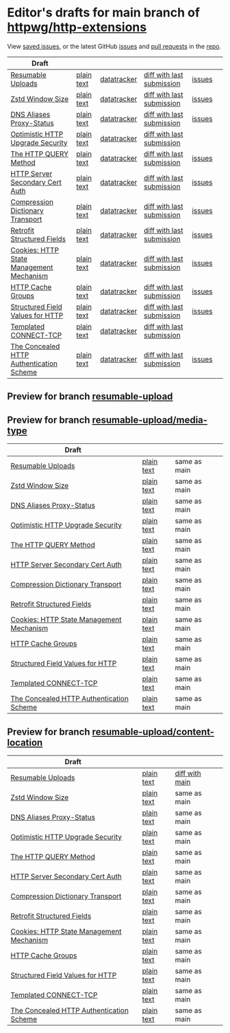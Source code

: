 # Editor's drafts for main branch of [httpwg/http-extensions](https://github.com/httpwg/http-extensions)

View [saved issues](issues.html), or the latest GitHub [issues](https://github.com/httpwg/http-extensions/issues) and [pull requests](https://github.com/httpwg/http-extensions/pulls) in the [repo](https://github.com/httpwg/http-extensions).

| Draft |     |     |     |     |     |
| ----- | --- | --- | --- | --- | --- |
| [Resumable Uploads](./draft-ietf-httpbis-resumable-upload.html "Resumable Uploads for HTTP (HTML)") | [plain text](./draft-ietf-httpbis-resumable-upload.txt "Resumable Uploads for HTTP (Text)") | [datatracker](https://datatracker.ietf.org/doc/draft-ietf-httpbis-resumable-upload "Datatracker for draft-ietf-httpbis-resumable-upload") | [diff with last submission](https://author-tools.ietf.org/api/iddiff?doc_1=draft-ietf-httpbis-resumable-upload&url_2=https://httpwg.github.io/http-extensions/draft-ietf-httpbis-resumable-upload.txt) | [issues](https://github.com/httpwg/http-extensions/labels/resumable-upload) |
| [Zstd Window Size](./draft-ietf-httpbis-zstd-window-size.html "Window Sizing for Zstandard Content Encoding (HTML)") | [plain text](./draft-ietf-httpbis-zstd-window-size.txt "Window Sizing for Zstandard Content Encoding (Text)") | [datatracker](https://datatracker.ietf.org/doc/draft-ietf-httpbis-zstd-window-size "Datatracker for draft-ietf-httpbis-zstd-window-size") | [diff with last submission](https://author-tools.ietf.org/api/iddiff?doc_1=draft-ietf-httpbis-zstd-window-size&url_2=https://httpwg.github.io/http-extensions/draft-ietf-httpbis-zstd-window-size.txt) | [issues](https://github.com/httpwg/http-extensions/labels/zstd-window-size) |
| [DNS Aliases Proxy-Status](./draft-ietf-httpbis-alias-proxy-status.html "HTTP Proxy-Status Parameter for Next-Hop Aliases (HTML)") | [plain text](./draft-ietf-httpbis-alias-proxy-status.txt "HTTP Proxy-Status Parameter for Next-Hop Aliases (Text)") | [datatracker](https://datatracker.ietf.org/doc/draft-ietf-httpbis-alias-proxy-status "Datatracker for draft-ietf-httpbis-alias-proxy-status") | [diff with last submission](https://author-tools.ietf.org/api/iddiff?doc_1=draft-ietf-httpbis-alias-proxy-status&url_2=https://httpwg.github.io/http-extensions/draft-ietf-httpbis-alias-proxy-status.txt) | [issues](https://github.com/httpwg/http-extensions/labels/alias-proxy-status) |
| [Optimistic HTTP Upgrade Security](./draft-ietf-httpbis-optimistic-upgrade.html "Security Considerations for Optimistic Use of HTTP Upgrade (HTML)") | [plain text](./draft-ietf-httpbis-optimistic-upgrade.txt "Security Considerations for Optimistic Use of HTTP Upgrade (Text)") | [datatracker](https://datatracker.ietf.org/doc/draft-ietf-httpbis-optimistic-upgrade "Datatracker for draft-ietf-httpbis-optimistic-upgrade") | [diff with last submission](https://author-tools.ietf.org/api/iddiff?doc_1=draft-ietf-httpbis-optimistic-upgrade&url_2=https://httpwg.github.io/http-extensions/draft-ietf-httpbis-optimistic-upgrade.txt) |  |
| [The HTTP QUERY Method](./draft-ietf-httpbis-safe-method-w-body.html "The HTTP QUERY Method (HTML)") | [plain text](./draft-ietf-httpbis-safe-method-w-body.txt "The HTTP QUERY Method (Text)") | [datatracker](https://datatracker.ietf.org/doc/draft-ietf-httpbis-safe-method-w-body "Datatracker for draft-ietf-httpbis-safe-method-w-body") | [diff with last submission](https://author-tools.ietf.org/api/iddiff?doc_1=draft-ietf-httpbis-safe-method-w-body&url_2=https://httpwg.github.io/http-extensions/draft-ietf-httpbis-safe-method-w-body.txt) | [issues](https://github.com/httpwg/http-extensions/labels/safe-method-w-body) |
| [HTTP Server Secondary Cert Auth](./draft-ietf-httpbis-secondary-server-certs.html "Secondary Certificate Authentication of HTTP Servers (HTML)") | [plain text](./draft-ietf-httpbis-secondary-server-certs.txt "Secondary Certificate Authentication of HTTP Servers (Text)") | [datatracker](https://datatracker.ietf.org/doc/draft-ietf-httpbis-secondary-server-certs "Datatracker for draft-ietf-httpbis-secondary-server-certs") | [diff with last submission](https://author-tools.ietf.org/api/iddiff?doc_1=draft-ietf-httpbis-secondary-server-certs&url_2=https://httpwg.github.io/http-extensions/draft-ietf-httpbis-secondary-server-certs.txt) | [issues](https://github.com/httpwg/http-extensions/labels/secondary-server-certs) |
| [Compression Dictionary Transport](./draft-ietf-httpbis-compression-dictionary.html "Compression Dictionary Transport (HTML)") | [plain text](./draft-ietf-httpbis-compression-dictionary.txt "Compression Dictionary Transport (Text)") | [datatracker](https://datatracker.ietf.org/doc/draft-ietf-httpbis-compression-dictionary "Datatracker for draft-ietf-httpbis-compression-dictionary") | [diff with last submission](https://author-tools.ietf.org/api/iddiff?doc_1=draft-ietf-httpbis-compression-dictionary&url_2=https://httpwg.github.io/http-extensions/draft-ietf-httpbis-compression-dictionary.txt) | [issues](https://github.com/httpwg/http-extensions/labels/compression-dictionary) |
| [Retrofit Structured Fields](./draft-ietf-httpbis-retrofit.html "Retrofit Structured Fields for HTTP (HTML)") | [plain text](./draft-ietf-httpbis-retrofit.txt "Retrofit Structured Fields for HTTP (Text)") | [datatracker](https://datatracker.ietf.org/doc/draft-ietf-httpbis-retrofit "Datatracker for draft-ietf-httpbis-retrofit") | [diff with last submission](https://author-tools.ietf.org/api/iddiff?doc_1=draft-ietf-httpbis-retrofit&url_2=https://httpwg.github.io/http-extensions/draft-ietf-httpbis-retrofit.txt) | [issues](https://github.com/httpwg/http-extensions/labels/retrofit) |
| [Cookies: HTTP State Management Mechanism](./draft-ietf-httpbis-rfc6265bis.html "Cookies: HTTP State Management Mechanism (HTML)") | [plain text](./draft-ietf-httpbis-rfc6265bis.txt "Cookies: HTTP State Management Mechanism (Text)") | [datatracker](https://datatracker.ietf.org/doc/draft-ietf-httpbis-rfc6265bis "Datatracker for draft-ietf-httpbis-rfc6265bis") | [diff with last submission](https://author-tools.ietf.org/api/iddiff?doc_1=draft-ietf-httpbis-rfc6265bis&url_2=https://httpwg.github.io/http-extensions/draft-ietf-httpbis-rfc6265bis.txt) | [issues](https://github.com/httpwg/http-extensions/labels/6265bis) |
| [HTTP Cache Groups](./draft-ietf-httpbis-cache-groups.html "HTTP Cache Groups (HTML)") | [plain text](./draft-ietf-httpbis-cache-groups.txt "HTTP Cache Groups (Text)") | [datatracker](https://datatracker.ietf.org/doc/draft-ietf-httpbis-cache-groups "Datatracker for draft-ietf-httpbis-cache-groups") | [diff with last submission](https://author-tools.ietf.org/api/iddiff?doc_1=draft-ietf-httpbis-cache-groups&url_2=https://httpwg.github.io/http-extensions/draft-ietf-httpbis-cache-groups.txt) | [issues](https://github.com/httpwg/http-extensions/labels/cache-groups) |
| [Structured Field Values for HTTP](./draft-ietf-httpbis-sfbis.html "Structured Field Values for HTTP (HTML)") | [plain text](./draft-ietf-httpbis-sfbis.txt "Structured Field Values for HTTP (Text)") | [datatracker](https://datatracker.ietf.org/doc/draft-ietf-httpbis-sfbis "Datatracker for draft-ietf-httpbis-sfbis") | [diff with last submission](https://author-tools.ietf.org/api/iddiff?doc_1=draft-ietf-httpbis-sfbis&url_2=https://httpwg.github.io/http-extensions/draft-ietf-httpbis-sfbis.txt) | [issues](https://github.com/httpwg/http-extensions/labels/header-structure) |
| [Templated CONNECT-TCP](./draft-ietf-httpbis-connect-tcp.html "Template-Driven HTTP CONNECT Proxying for TCP (HTML)") | [plain text](./draft-ietf-httpbis-connect-tcp.txt "Template-Driven HTTP CONNECT Proxying for TCP (Text)") | [datatracker](https://datatracker.ietf.org/doc/draft-ietf-httpbis-connect-tcp "Datatracker for draft-ietf-httpbis-connect-tcp") | [diff with last submission](https://author-tools.ietf.org/api/iddiff?doc_1=draft-ietf-httpbis-connect-tcp&url_2=https://httpwg.github.io/http-extensions/draft-ietf-httpbis-connect-tcp.txt) |  |
| [The Concealed HTTP Authentication Scheme](./draft-ietf-httpbis-unprompted-auth.html "The Concealed HTTP Authentication Scheme (HTML)") | [plain text](./draft-ietf-httpbis-unprompted-auth.txt "The Concealed HTTP Authentication Scheme (Text)") | [datatracker](https://datatracker.ietf.org/doc/draft-ietf-httpbis-unprompted-auth "Datatracker for draft-ietf-httpbis-unprompted-auth") | [diff with last submission](https://author-tools.ietf.org/api/iddiff?doc_1=draft-ietf-httpbis-unprompted-auth&url_2=https://httpwg.github.io/http-extensions/draft-ietf-httpbis-unprompted-auth.txt) | [issues](https://github.com/httpwg/http-extensions/labels/unprompted-auth) |

## Preview for branch [resumable-upload](resumable-upload)

## Preview for branch [resumable-upload/media-type](resumable-upload/media-type)

| Draft |     |     |     |
| ----- | --- | --- | --- |
| [Resumable Uploads](resumable-upload/media-type/draft-ietf-httpbis-resumable-upload.html "Resumable Uploads for HTTP (HTML)") | [plain text](resumable-upload/media-type/draft-ietf-httpbis-resumable-upload.txt "Resumable Uploads for HTTP (Text)") | same as main |
| [Zstd Window Size](resumable-upload/media-type/draft-ietf-httpbis-zstd-window-size.html "Window Sizing for Zstandard Content Encoding (HTML)") | [plain text](resumable-upload/media-type/draft-ietf-httpbis-zstd-window-size.txt "Window Sizing for Zstandard Content Encoding (Text)") | same as main |
| [DNS Aliases Proxy-Status](resumable-upload/media-type/draft-ietf-httpbis-alias-proxy-status.html "HTTP Proxy-Status Parameter for Next-Hop Aliases (HTML)") | [plain text](resumable-upload/media-type/draft-ietf-httpbis-alias-proxy-status.txt "HTTP Proxy-Status Parameter for Next-Hop Aliases (Text)") | same as main |
| [Optimistic HTTP Upgrade Security](resumable-upload/media-type/draft-ietf-httpbis-optimistic-upgrade.html "Security Considerations for Optimistic Use of HTTP Upgrade (HTML)") | [plain text](resumable-upload/media-type/draft-ietf-httpbis-optimistic-upgrade.txt "Security Considerations for Optimistic Use of HTTP Upgrade (Text)") | same as main |
| [The HTTP QUERY Method](resumable-upload/media-type/draft-ietf-httpbis-safe-method-w-body.html "The HTTP QUERY Method (HTML)") | [plain text](resumable-upload/media-type/draft-ietf-httpbis-safe-method-w-body.txt "The HTTP QUERY Method (Text)") | same as main |
| [HTTP Server Secondary Cert Auth](resumable-upload/media-type/draft-ietf-httpbis-secondary-server-certs.html "Secondary Certificate Authentication of HTTP Servers (HTML)") | [plain text](resumable-upload/media-type/draft-ietf-httpbis-secondary-server-certs.txt "Secondary Certificate Authentication of HTTP Servers (Text)") | same as main |
| [Compression Dictionary Transport](resumable-upload/media-type/draft-ietf-httpbis-compression-dictionary.html "Compression Dictionary Transport (HTML)") | [plain text](resumable-upload/media-type/draft-ietf-httpbis-compression-dictionary.txt "Compression Dictionary Transport (Text)") | same as main |
| [Retrofit Structured Fields](resumable-upload/media-type/draft-ietf-httpbis-retrofit.html "Retrofit Structured Fields for HTTP (HTML)") | [plain text](resumable-upload/media-type/draft-ietf-httpbis-retrofit.txt "Retrofit Structured Fields for HTTP (Text)") | same as main |
| [Cookies: HTTP State Management Mechanism](resumable-upload/media-type/draft-ietf-httpbis-rfc6265bis.html "Cookies: HTTP State Management Mechanism (HTML)") | [plain text](resumable-upload/media-type/draft-ietf-httpbis-rfc6265bis.txt "Cookies: HTTP State Management Mechanism (Text)") | same as main |
| [HTTP Cache Groups](resumable-upload/media-type/draft-ietf-httpbis-cache-groups.html "HTTP Cache Groups (HTML)") | [plain text](resumable-upload/media-type/draft-ietf-httpbis-cache-groups.txt "HTTP Cache Groups (Text)") | same as main |
| [Structured Field Values for HTTP](resumable-upload/media-type/draft-ietf-httpbis-sfbis.html "Structured Field Values for HTTP (HTML)") | [plain text](resumable-upload/media-type/draft-ietf-httpbis-sfbis.txt "Structured Field Values for HTTP (Text)") | same as main |
| [Templated CONNECT-TCP](resumable-upload/media-type/draft-ietf-httpbis-connect-tcp.html "Template-Driven HTTP CONNECT Proxying for TCP (HTML)") | [plain text](resumable-upload/media-type/draft-ietf-httpbis-connect-tcp.txt "Template-Driven HTTP CONNECT Proxying for TCP (Text)") | same as main |
| [The Concealed HTTP Authentication Scheme](resumable-upload/media-type/draft-ietf-httpbis-unprompted-auth.html "The Concealed HTTP Authentication Scheme (HTML)") | [plain text](resumable-upload/media-type/draft-ietf-httpbis-unprompted-auth.txt "The Concealed HTTP Authentication Scheme (Text)") | same as main |

## Preview for branch [resumable-upload/content-location](resumable-upload/content-location)

| Draft |     |     |     |
| ----- | --- | --- | --- |
| [Resumable Uploads](resumable-upload/content-location/draft-ietf-httpbis-resumable-upload.html "Resumable Uploads for HTTP (HTML)") | [plain text](resumable-upload/content-location/draft-ietf-httpbis-resumable-upload.txt "Resumable Uploads for HTTP (Text)") | [diff with main](https://author-tools.ietf.org/api/iddiff?url_1=https://httpwg.github.io/http-extensions/draft-ietf-httpbis-resumable-upload.txt&url_2=https://httpwg.github.io/http-extensions/resumable-upload/content-location/draft-ietf-httpbis-resumable-upload.txt) |
| [Zstd Window Size](resumable-upload/content-location/draft-ietf-httpbis-zstd-window-size.html "Window Sizing for Zstandard Content Encoding (HTML)") | [plain text](resumable-upload/content-location/draft-ietf-httpbis-zstd-window-size.txt "Window Sizing for Zstandard Content Encoding (Text)") | same as main |
| [DNS Aliases Proxy-Status](resumable-upload/content-location/draft-ietf-httpbis-alias-proxy-status.html "HTTP Proxy-Status Parameter for Next-Hop Aliases (HTML)") | [plain text](resumable-upload/content-location/draft-ietf-httpbis-alias-proxy-status.txt "HTTP Proxy-Status Parameter for Next-Hop Aliases (Text)") | same as main |
| [Optimistic HTTP Upgrade Security](resumable-upload/content-location/draft-ietf-httpbis-optimistic-upgrade.html "Security Considerations for Optimistic Use of HTTP Upgrade (HTML)") | [plain text](resumable-upload/content-location/draft-ietf-httpbis-optimistic-upgrade.txt "Security Considerations for Optimistic Use of HTTP Upgrade (Text)") | same as main |
| [The HTTP QUERY Method](resumable-upload/content-location/draft-ietf-httpbis-safe-method-w-body.html "The HTTP QUERY Method (HTML)") | [plain text](resumable-upload/content-location/draft-ietf-httpbis-safe-method-w-body.txt "The HTTP QUERY Method (Text)") | same as main |
| [HTTP Server Secondary Cert Auth](resumable-upload/content-location/draft-ietf-httpbis-secondary-server-certs.html "Secondary Certificate Authentication of HTTP Servers (HTML)") | [plain text](resumable-upload/content-location/draft-ietf-httpbis-secondary-server-certs.txt "Secondary Certificate Authentication of HTTP Servers (Text)") | same as main |
| [Compression Dictionary Transport](resumable-upload/content-location/draft-ietf-httpbis-compression-dictionary.html "Compression Dictionary Transport (HTML)") | [plain text](resumable-upload/content-location/draft-ietf-httpbis-compression-dictionary.txt "Compression Dictionary Transport (Text)") | same as main |
| [Retrofit Structured Fields](resumable-upload/content-location/draft-ietf-httpbis-retrofit.html "Retrofit Structured Fields for HTTP (HTML)") | [plain text](resumable-upload/content-location/draft-ietf-httpbis-retrofit.txt "Retrofit Structured Fields for HTTP (Text)") | same as main |
| [Cookies: HTTP State Management Mechanism](resumable-upload/content-location/draft-ietf-httpbis-rfc6265bis.html "Cookies: HTTP State Management Mechanism (HTML)") | [plain text](resumable-upload/content-location/draft-ietf-httpbis-rfc6265bis.txt "Cookies: HTTP State Management Mechanism (Text)") | same as main |
| [HTTP Cache Groups](resumable-upload/content-location/draft-ietf-httpbis-cache-groups.html "HTTP Cache Groups (HTML)") | [plain text](resumable-upload/content-location/draft-ietf-httpbis-cache-groups.txt "HTTP Cache Groups (Text)") | same as main |
| [Structured Field Values for HTTP](resumable-upload/content-location/draft-ietf-httpbis-sfbis.html "Structured Field Values for HTTP (HTML)") | [plain text](resumable-upload/content-location/draft-ietf-httpbis-sfbis.txt "Structured Field Values for HTTP (Text)") | same as main |
| [Templated CONNECT-TCP](resumable-upload/content-location/draft-ietf-httpbis-connect-tcp.html "Template-Driven HTTP CONNECT Proxying for TCP (HTML)") | [plain text](resumable-upload/content-location/draft-ietf-httpbis-connect-tcp.txt "Template-Driven HTTP CONNECT Proxying for TCP (Text)") | same as main |
| [The Concealed HTTP Authentication Scheme](resumable-upload/content-location/draft-ietf-httpbis-unprompted-auth.html "The Concealed HTTP Authentication Scheme (HTML)") | [plain text](resumable-upload/content-location/draft-ietf-httpbis-unprompted-auth.txt "The Concealed HTTP Authentication Scheme (Text)") | same as main |

